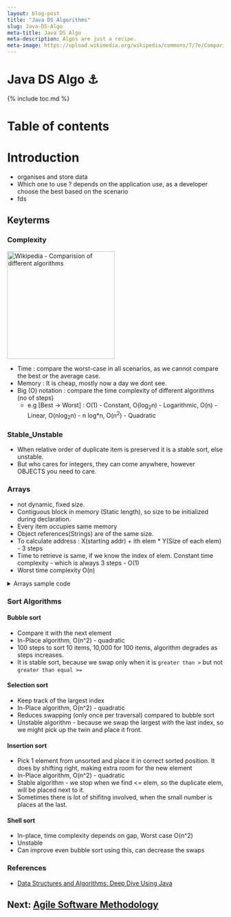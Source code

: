 ```yaml
---
layout: blog-post
title: "Java DS Algorithms"
slug: Java-DS-Algo
meta-title: Java DS Algo
meta-description: Algos are just a recipe.
meta-image: https://upload.wikimedia.org/wikipedia/commons/7/7e/Comparison_computational_complexity.svg
---
```


# Java DS Algo :anchor:

{% include toc.md %}

Table of contents
=================

<!--ts-->
  <!-- + [Introduction](#introduction)
  + [keyterms](#keyterms) 
    * [complexity](#complexity)
    * [stable_unstable](#stable_unstable)
  + [data_structures](#ds)
    * [arrays](#arrays)
  + [algorithms](#sort-algorithms)
    + [sorting](#sort-algorithms)
      * [bubble_Sort](#bubble-sort)
  + [References](#references) -->
<!--te-->

# Introduction
- organises and store data
- Which one to use ? depends on the application use, as a developer choose the best based on the scenario
- fds

## Keyterms

### Complexity

[<img src="https://upload.wikimedia.org/wikipedia/commons/7/7e/Comparison_computational_complexity.svg" width="250" alt="Wikipedia - Comparision of different algorithms"/>](https://en.wikipedia.org/wiki/Big_O_notation#/media/File:Comparison_computational_complexity.svg)

- Time : compare the worst-case in all scenarios, as we cannot compare the best or the average case.
- Memory : It is cheap, mostly now a day we dont see.
- Big (O) notation : compare the time complexity of different algorithms (no of steps)
  - e.g [Best -> Worst] : O(1) - Constant, O(log<sub>2</sub>n) - Logarithmic, O(n) - Linear, O(nlog<sub>2</sub>n) - n log*n, O(n<sup>2</sup>) - Quadratic

### Stable_Unstable
- When relative order of duplicate item is preserved it is a stable sort, else unstable.
- But who cares for integers, they can come anywhere, however OBJECTS you need to care.

### Arrays
- not dynamic, fixed size.
- Contiguous block in memory (Static length), so size to be initialized during declaration.
- Every item occupies same memory
- Object references(Strings) are of the same size.
- To calculate address : X(starting addr) + ith elem * Y(Size of each elem) - 3 steps
- Time to retrieve is same, if we know the index of elem. Constant time complexity - which is always 3 steps - O(1)
- Worst time complexity O(n)

<details>
  <summary>Arrays sample code </summary>


<pre>
package data_structures;

public class Arrays_ {
    public static void main(String[] args) {
        int[] array_ = new int[2];
        array_[0] = 1;
        array_[1] = 5;
        for (int i = 0; i < array_.length; i++) {
            System.out.println("Elem[" + i + "] : " + array_[i]);
        }
    }
}
</pre>


> O/P
> Elem[0] : 1
> Elem[1] : 5
</details>

### Sort Algorithms

#### Bubble sort
- Compare it with the next element
- In-Place algorithm, O(n^2) - quadratic
- 100 steps to sort 10 items, 10,000 for 100 items, algorithm degrades as steps increases.
- It is stable sort, because we swap only when it is `greater than >` but not `greater than equal >=`

#### Selection sort
- Keep track of the largest index
- In-Place algorithm, O(n^2) - quadratic
- Reduces swapping (only once per traversal) compared to bubble sort
- Unstable algorithm - because we swap the largest with the last index, so we might pick up the twin and place it front.

#### Insertion sort
- Pick 1 element from unsorted and place it in correct sorted position. It does by shifting right, making extra room for the new element
- In-Place algorithm, O(n^2) - quadratic
- Stable algorithm - we stop when we find <= elem, so the duplicate elem, will be placed next to it.
- Sometimes there is lot of shifitng involved, when the small number is places at the last.

#### Shell sort
- In-place, time complexity depends on gap, Worst case O(n^2)
- Unstable 
- Can improve even bubble sort using this, can decrease the swaps

### References
- [Data Structures and Algorithms: Deep Dive Using Java](https://www.udemy.com/course/data-structures-and-algorithms-deep-dive-using-java/)



## Next: [Agile Software Methodology](/noteathon/agile-software-methodology)
